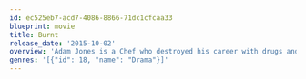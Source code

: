 ```yaml
---
id: ec525eb7-acd7-4086-8866-71dc1cfcaa33
blueprint: movie
title: Burnt
release_date: '2015-10-02'
overview: 'Adam Jones is a Chef who destroyed his career with drugs and diva behavior. He cleans up and returns to London, determined to redeem himself by spearheading a top restaurant that can gain three Michelin stars.'
genres: '[{"id": 18, "name": "Drama"}]'
---
```

